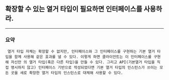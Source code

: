 ## 확장할 수 있는 열거 타입이 필요하면 인터페이스를 사용하라.
---
### 요약
` 
열거 타입 자체는 확장할 수 없지만, 인터페이스와 그 인터페이스를 구현하는 기본 열거 타입을
함께 사용해 같은 효과를 낼 수 있다. 이렇게 하면 클라이언트는 이 인터페이스를 구현해 자신만
의 열거 타입(혹은 다른 타입)을 만들 수 있다. 그리고 API(기본열거 타입을 직접 명시하지 않고) 인터페이스 기반으로 작성되었다면 기본 열거 타입의 인스턴스가 쓰이는 모든 곳을 새로
확장한 열거 타입의 인스턴스로 대체해 사용할 수 있다.
`
